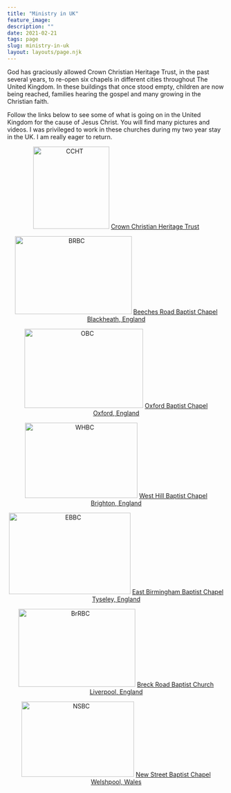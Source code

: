 ```yaml
---
title: "Ministry in UK"
feature_image: 
description: ""
date: 2021-02-21
tags: page
slug: ministry-in-uk
layout: layouts/page.njk
---
```


God has graciously allowed Crown Christian Heritage Trust, in the past several years, to re-open six chapels in different cities throughout The United Kingdom. In these buildings that once stood empty, children are now being reached, families hearing the gospel and many growing in the Christian faith.

Follow the links below to see some of what is going on in the United Kingdom for the cause of Jesus Christ. You will find many pictures and videos. I was privileged to work in these churches during my two year stay in the UK.  I am really eager to return.

<center>

<p><a target="_blank" href="https://www.cchtrust.org.uk"><img src="/images/CCHTLogo2.png" alt="CCHT" title="Crown Christian Heritage Trust" data-src="/images/CCHTLogo2.png" class=" lazyloaded" width="176" height="190"></a> <a target="_blank" href="https://www.cchtrust.org.uk">Crown Christian Heritage Trust</a></p>

<p><a target="_blank" href="http://www.beechesroadbaptistchapel.org.uk"><img src="/images/beechesrdpic.png" alt="BRBC" title="Beeches Road Baptist Chapel" data-src="/images/beechesrdpic.png" class=" ls-is-cached lazyloaded" width="270" height="180"></a> <a target="_blank" href="http://www.beechesroadbaptistchapel.org.uk">Beeches Road Baptist Chapel<br>Blackheath, England</a></p>

<p><a target="_blank" href="http://www.oxfordbaptistchapel.org.uk"><img src="/images/oxfordpic.png" alt="OBC" title="Oxford Baptist Chapel" data-src="/images/oxfordpic.png" class=" lazyloaded" width="274" height="183"></a> <a target="_blank" href="http://www.oxfordbaptistchapel.org.uk">Oxford Baptist Chapel<br>Oxford, England</a></p>

<p><a target="_blank" href="http://www.westhillbc.org"><img src="/images/whbcpic.png" alt="WHBC" title="West Hill Baptist Chapel" data-src="/images/whbcpic.png" class=" lazyloaded" width="260" height="174"></a> <a target="_blank" href="http://www.westhillbc.org">West Hill Baptist Chapel<br>Brighton, England</a></p>

<p><a target="_blank" href="http://www.eastbirmingham.org.uk"><img src="/images/ebbcpic.png" alt="EBBC" title="East Birmingham Baptist Chapel" data-src="/images/ebbcpic.png" class=" lazyloaded" width="281" height="188"></a> <a target="_blank" href="http://www.eastbirmingham.org.uk">East Birmingham Baptist Chapel<br>Tyseley, England</a></p>

<p><a target="_blank" href="https://www.breckroadbc.org.uk"><img src="/images/breckrdpic.png" alt="BrRBC" title="Breck Road Baptist Church" data-src="/images/breckrdpic.png" class=" ls-is-cached lazyloaded" width="270" height="180"></a> <a target="_blank" href="https://www.breckroadbc.org.uk">Breck Road Baptist Church<br>Liverpool, England</a></p>

<p><a target="_blank" href="https://www.newstreetbaptistchapel.org.uk"><img src="/images/NewStreet.png" alt="NSBC" title="New Street Baptist Chapel" data-src="/images/NewStreet.png" class=" lazyloaded" width="260" height="174"></a> <a target="_blank" href="https://www.newstreetbaptistchapel.org.uk">New Street Baptist Chapel<br>Welshpool, Wales</a></p>

</center>
